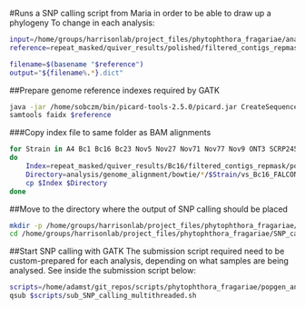 #Runs a SNP calling script from Maria in order to be able to draw up a phylogeny
To change in each analysis:

```bash
input=/home/groups/harrisonlab/project_files/phytophthora_fragariae/analysis/genome_alignment/bowtie
reference=repeat_masked/quiver_results/polished/filtered_contigs_repmask/polished_contigs_unmasked.fa

filename=$(basename "$reference")
output="${filename%.*}.dict"
```

##Prepare genome reference indexes required by GATK

```bash
java -jar /home/sobczm/bin/picard-tools-2.5.0/picard.jar CreateSequenceDictionary R=$reference O=$input/$output
samtools faidx $reference
```

###Copy index file to same folder as BAM alignments

```bash
for Strain in A4 Bc1 Bc16 Bc23 Nov5 Nov27 Nov71 Nov77 Nov9 ONT3 SCRP245_v2 SCRP249 SCRP324 SCRP333
do
    Index=repeat_masked/quiver_results/Bc16/filtered_contigs_repmask/polished_contigs_unmasked.fa.fai
    Directory=analysis/genome_alignment/bowtie/*/$Strain/vs_Bc16_FALCON/
    cp $Index $Directory
done
```

##Move to the directory where the output of SNP calling should be placed

```bash
mkdir -p /home/groups/harrisonlab/project_files/phytophthora_fragariae/SNP_calling
cd /home/groups/harrisonlab/project_files/phytophthora_fragariae/SNP_calling
```

##Start SNP calling with GATK
The submission script required need to be custom-prepared for each analysis, depending on what samples are being analysed.
See inside the submission script below:

```bash
scripts=/home/adamst/git_repos/scripts/phytophthora_fragariae/popgen_analysis
qsub $scripts/sub_SNP_calling_multithreaded.sh
```
